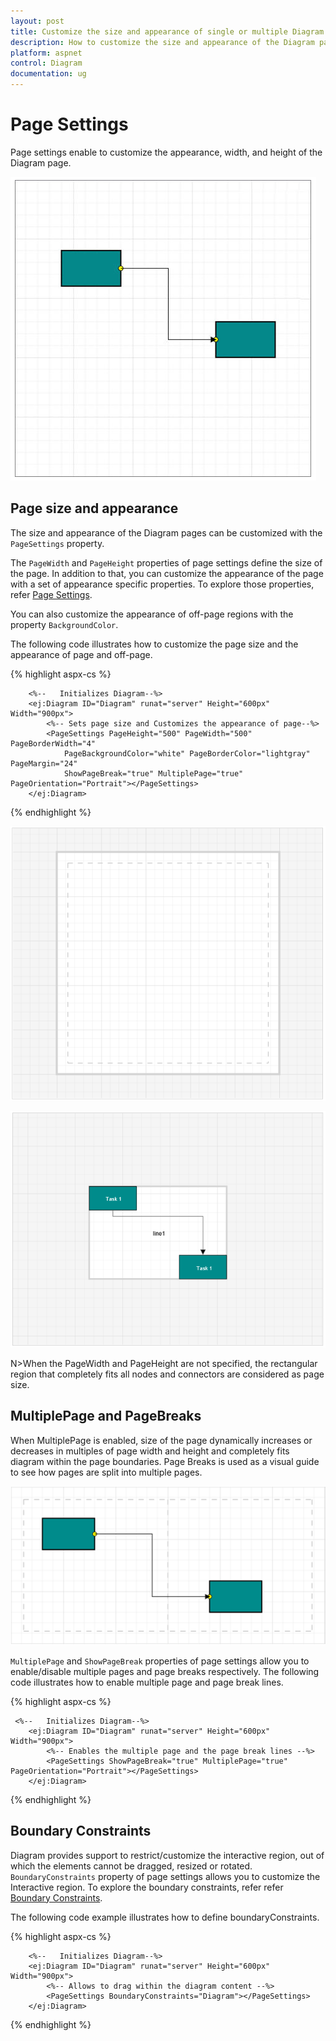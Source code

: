```yaml
---
layout: post
title: Customize the size and appearance of single or multiple Diagram pages
description: How to customize the size and appearance of the Diagram pages?
platform: aspnet
control: Diagram
documentation: ug
---
```



# Page Settings 

Page settings enable to customize the appearance, width, and height of the Diagram page.

![](/aspnet/Diagram/Page-Settings_images/Page-Settings_img1.png)

## Page size and appearance

The size and appearance of the Diagram pages can be customized with the `PageSettings` property. 

The `PageWidth` and `PageHeight` properties of page settings define the size of the page. In addition to that, you can customize the appearance of the page with a set of appearance specific properties.
To explore those properties, refer [Page Settings](http://help.syncfusion.com/cr/cref_files/aspnet/ejweb/Syncfusion.EJ~Syncfusion.JavaScript.DataVisualization.Models.Diagram.PageSettings_members.html "Page Settings").

You can also customize the appearance of off-page regions with the property `BackgroundColor`.

The following code illustrates how to customize the page size and the appearance of page and off-page.

{% highlight aspx-cs %}

        <%--   Initializes Diagram--%>
        <ej:Diagram ID="Diagram" runat="server" Height="600px" Width="900px">
            <%-- Sets page size and Customizes the appearance of page--%>
            <PageSettings PageHeight="500" PageWidth="500" PageBorderWidth="4"
                PageBackgroundColor="white" PageBorderColor="lightgray" PageMargin="24"
                ShowPageBreak="true" MultiplePage="true" PageOrientation="Portrait"></PageSettings>
        </ej:Diagram>
{% endhighlight %}


![](/aspnet/Diagram/Page-Settings_images/Page-Settings_img2.png)

![](/aspnet/Diagram/Page-Settings_images/Page-Settings_img3.png)

N>When the PageWidth and PageHeight are not specified, the rectangular region that completely fits all nodes and connectors are considered as page size.

## MultiplePage and PageBreaks

When MultiplePage is enabled, size of the page dynamically increases or decreases in multiples of page width and height and completely fits diagram within the page boundaries. Page Breaks is used as a visual guide to see how pages are split into multiple pages.

![](/aspnet/Diagram/Page-Settings_images/Page-Settings_img4.png)

`MultiplePage` and `ShowPageBreak` properties of page settings allow you to enable/disable multiple pages and page breaks respectively.
The following code illustrates how to enable multiple page and page break lines.

{% highlight aspx-cs %}

     <%--   Initializes Diagram--%>
        <ej:Diagram ID="Diagram" runat="server" Height="600px" Width="900px">
            <%-- Enables the multiple page and the page break lines --%>
            <PageSettings ShowPageBreak="true" MultiplePage="true" PageOrientation="Portrait"></PageSettings>
        </ej:Diagram>

{% endhighlight %}

## Boundary Constraints

 Diagram provides support to restrict/customize the interactive region, out of which the elements cannot be dragged, resized or rotated. 
 `BoundaryConstraints` property of page settings allows you to customize the Interactive region. To explore the boundary constraints, refer refer [Boundary Constraints](http://help.syncfusion.com/cr/cref_files/aspnet/ejweb/Syncfusion.EJ~Syncfusion.JavaScript.DataVisualization.Models.Diagram.PageSettings~BoundaryConstraints.html "Boundary Constraints").

The following code example illustrates how to define boundaryConstraints.

{% highlight aspx-cs %}


        <%--   Initializes Diagram--%>
        <ej:Diagram ID="Diagram" runat="server" Height="600px" Width="900px">
            <%-- Allows to drag within the diagram content --%>
            <PageSettings BoundaryConstraints="Diagram"></PageSettings>
        </ej:Diagram>

    
{% endhighlight %}